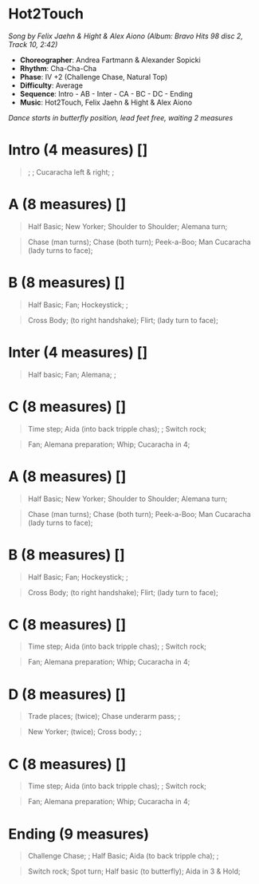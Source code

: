 # Hot2Touch
*Song by Felix Jaehn & Hight & Alex Aiono (Album: Bravo Hits 98 disc 2, Track 10, 2:42)*

* **Choreographer**: Andrea Fartmann & Alexander Sopicki
* **Rhythm**: Cha-Cha-Cha
* **Phase**: IV +2 (Challenge Chase, Natural Top)
* **Difficulty**: Average
* **Sequence**: Intro - AB - Inter - CA - BC - DC - Ending
* **Music**: Hot2Touch, Felix Jaehn & Hight & Alex Aiono

*Dance starts in butterfly position, lead feet free, waiting 2 measures*

# Intro (4 measures) []

> ; ; Cucaracha left & right; ;

# A (8 measures) []

> Half Basic; New Yorker; Shoulder to Shoulder; Alemana turn;

> Chase (man turns); Chase (both turn); Peek-a-Boo; Man Cucaracha (lady turns to face);

# B (8 measures) []

> Half Basic; Fan; Hockeystick; ;

> Cross Body; (to right handshake); Flirt; (lady turn to face);

# Inter (4 measures) []

> Half basic; Fan; Alemana; ;

# C (8 measures) []

> Time step; Aida (into back tripple chas); ; Switch rock;

> Fan; Alemana preparation; Whip; Cucaracha in 4;

# A (8 measures) []

> Half Basic; New Yorker; Shoulder to Shoulder; Alemana turn;

> Chase (man turns); Chase (both turn); Peek-a-Boo; Man Cucaracha (lady turns to face);

# B (8 measures) []

> Half Basic; Fan; Hockeystick; ;

> Cross Body; (to right handshake); Flirt; (lady turn to face);

# C (8 measures) []

> Time step; Aida (into back tripple chas); ; Switch rock;

> Fan; Alemana preparation; Whip; Cucaracha in 4;

# D (8 measures) []

> Trade places; (twice); Chase underarm pass; ;

> New Yorker; (twice); Cross body; ;

# C (8 measures) []

> Time step; Aida (into back tripple chas); ; Switch rock;

> Fan; Alemana preparation; Whip; Cucaracha in 4;

# Ending (9 measures)

> Challenge Chase; ; Half Basic; Aida (to back tripple cha); ;

> Switch rock; Spot turn; Half basic (to butterfly); Aida in 3 & Hold;
